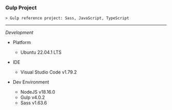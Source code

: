 ### Gulp Project

```
> Gulp reference project: Sass, JavaScript, TypeScript

```

---

_Development_

- Platform

  - Ubuntu 22.04.1 LTS

- IDE
  - Visual Studio Code v1.79.2
- Dev Environment
  - NodeJS v18.16.0
  - Gulp v4.0.2
  - Sass v1.63.6
